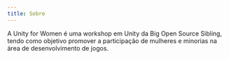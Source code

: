 ```yaml
---
title: Sobre
---
```


A Unity for Women é uma workshop em Unity da Big Open Source Sibling, tendo como objetivo promover a participação de mulheres e minorias na área de desenvolvimento de jogos.
